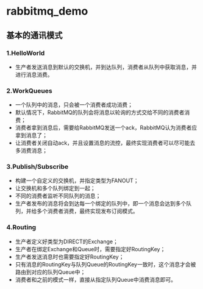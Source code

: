 # rabbitmq_demo

## 基本的通讯模式

### 1.HelloWorld
- 生产者发送消息到默认的交换机，并到达队列，消费者从队列中获取消息，并进行消息消费。

### 2.WorkQueues
- 一个队列中的消息，只会被一个消费者成功消费；
- 默认情况下，RabbitMQ的队列会将消息以轮询的方式交给不同的消费者消费；
- 消费者拿到消息后，需要给RabbitMQ发送一个ack，RabbitMQ认为消费者应拿到消息了；
- 让消费者关闭自动ack，并且设置消息的流控，最终实现消费者可以尽可能去多消费消息；

### 3.Publish/Subscribe
- 构建一个自定义的交换机，并指定类型为FANOUT；
- 让交换机和多个队列绑定到一起；
- 不同的消费者监听不同队列的消息；
- 生产者发布的消息将会到达每一个绑定的队列中，即一个消息会达到多个队列，并给多个消费者消费，最终实现发布订阅模式。

### 4.Routing
- 生产者定义好类型为DIRECT的Exchange；
- 生产者在绑定Exchange和Queue时，需要指定好RoutingKey；
- 生产者发送消息时也需要指定好RoutingKey；
- 只有消息的RoutingKey与队列Queue的RoutingKey一致时，这个消息才会被路由到对应的队列Queue中；
- 消费者和之前的模式一样，直接从指定队列Queue中消费消息即可。